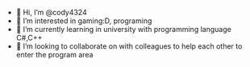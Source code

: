 - 👋 Hi, I’m @cody4324
- 👀 I’m interested in gaming:D, programing
- 🌱 I’m currently learning in university with programming language C#,C++
- 💞️ I’m looking to collaborate on with colleagues to help each other to enter the program area 

